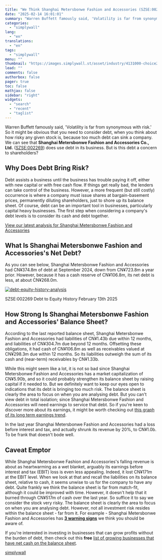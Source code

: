 ```yaml
---
title: "We Think Shanghai Metersbonwe Fashion and Accessories (SZSE:002269) Has A Fair Chunk Of Debt"
date: "2025-02-14 16:01:01"
summary: "Warren Buffett famously said, 'Volatility is far from synonymous with risk.' So it might be obvious that you need to consider debt, when you think about how risky any given stock is, because too much debt can sink a company. We can see that Shanghai Metersbonwe Fashion and Accessories Co.,..."
categories:
  - "simplywall"
lang:
  - "en"
translations:
  - "en"
tags:
  - "simplywall"
menu: ""
thumbnail: "https://images.simplywall.st/asset/industry/4131000-choice2-main-header/1585186733037"
lead: ""
comments: false
authorbox: false
pager: true
toc: false
mathjax: false
sidebar: "right"
widgets:
  - "search"
  - "recent"
  - "taglist"
---
```


Warren Buffett famously said, 'Volatility is far from synonymous with risk.' So it might be obvious that you need to consider debt, when you think about how risky any given stock is, because too much debt can sink a company. We can see that **Shanghai Metersbonwe Fashion and Accessories Co., Ltd.** ([SZSE:002269](https://simplywall.st/stocks/cn/consumer-durables/szse-002269/shanghai-metersbonwe-fashion-and-accessories-shares)) does use debt in its business. But is this debt a concern to shareholders?

Why Does Debt Bring Risk?
-------------------------

Debt assists a business until the business has trouble paying it off, either with new capital or with free cash flow. If things get really bad, the lenders can take control of the business. However, a more frequent (but still costly) occurrence is where a company must issue shares at bargain-basement prices, permanently diluting shareholders, just to shore up its balance sheet. Of course, debt can be an important tool in businesses, particularly capital heavy businesses. The first step when considering a company's debt levels is to consider its cash and debt together.

 [View our latest analysis for Shanghai Metersbonwe Fashion and Accessories](https://simplywall.st/stocks/cn/consumer-durables/szse-002269/shanghai-metersbonwe-fashion-and-accessories-shares) 

What Is Shanghai Metersbonwe Fashion and Accessories's Net Debt?
----------------------------------------------------------------

As you can see below, Shanghai Metersbonwe Fashion and Accessories had CN¥374.8m of debt at September 2024, down from CN¥723.8m a year prior. However, because it has a cash reserve of CN¥106.8m, its net debt is less, at about CN¥268.0m.

[![debt-equity-history-analysis](https://images.simplywall.st/asset/chart/27242322-debt-equity-history-analysis-1-dark/1739489703912)](https://simplywall.st/stocks/cn/consumer-durables/szse-002269/shanghai-metersbonwe-fashion-and-accessories-shares/health)

SZSE:002269 Debt to Equity History February 13th 2025

How Strong Is Shanghai Metersbonwe Fashion and Accessories' Balance Sheet?
--------------------------------------------------------------------------

According to the last reported balance sheet, Shanghai Metersbonwe Fashion and Accessories had liabilities of CN¥1.43b due within 12 months, and liabilities of CN¥304.7m due beyond 12 months. Offsetting these obligations, it had cash of CN¥106.8m as well as receivables valued at CN¥298.3m due within 12 months. So its liabilities outweigh the sum of its cash and (near-term) receivables by CN¥1.33b.

While this might seem like a lot, it is not so bad since Shanghai Metersbonwe Fashion and Accessories has a market capitalization of CN¥5.90b, and so it could probably strengthen its balance sheet by raising capital if it needed to. But we definitely want to keep our eyes open to indications that its debt is bringing too much risk. The balance sheet is clearly the area to focus on when you are analysing debt. But you can't view debt in total isolation; since Shanghai Metersbonwe Fashion and Accessories will need earnings to service that debt. So if you're keen to discover more about its earnings, it might be worth checking out [this graph of its long term earnings trend](https://simplywall.st/stocks/cn/consumer-durables/szse-002269/shanghai-metersbonwe-fashion-and-accessories-shares/past).

In the last year Shanghai Metersbonwe Fashion and Accessories had a loss before interest and tax, and actually shrunk its revenue by 20%, to CN¥1.0b. To be frank that doesn't bode well.

Caveat Emptor
-------------

While Shanghai Metersbonwe Fashion and Accessories's falling revenue is about as heartwarming as a wet blanket, arguably its earnings before interest and tax (EBIT) loss is even less appealing. Indeed, it lost CN¥171m at the EBIT level. When we look at that and recall the liabilities on its balance sheet, relative to cash, it seems unwise to us for the company to have any debt. Quite frankly we think the balance sheet is far from match-fit, although it could be improved with time. However, it doesn't help that it burned through CN¥517m of cash over the last year. So suffice it to say we consider the stock very risky. The balance sheet is clearly the area to focus on when you are analysing debt. However, not all investment risk resides within the balance sheet - far from it. For example - Shanghai Metersbonwe Fashion and Accessories has  [**3 warning signs**](https://simplywall.st/stocks/cn/consumer-durables/szse-002269/shanghai-metersbonwe-fashion-and-accessories-shares)  we think you should be aware of.

If you're interested in investing in businesses that can grow profits without the burden of debt, then check out this **free** [list of growing businesses that have net cash on the balance sheet](https://simplywall.st/discover/investing-ideas/27012/net-cash-stocks-with-a-growth-track-record).

[simplywall](https://simplywall.st/stocks/cn/consumer-durables/szse-002269/shanghai-metersbonwe-fashion-and-accessories-shares/news/we-think-shanghai-metersbonwe-fashion-and-accessories-szse00)
